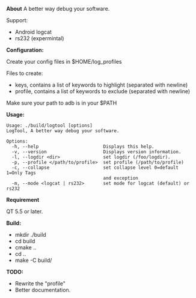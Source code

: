**About**
A better way debug your software.

Support:
* Android logcat
* rs232 (expermintal)

**Configuration:**

Create your config files in $HOME/log_profiles
 
Files to create:
* keys, contains a list of keywords to highlight (separated with newline)
* profile, contains a list of keywords to exclude (separated with newline)

Make sure your path to adb is in your $PATH

**Usage:**
```
Usage: ./build/logtool [options]
LogTool, A better way debug your software.

Options:
  -h, --help                        Displays this help.
  -v, --version                     Displays version information.
  -l, --logdir <dir>                set logdir (/foo/logdir).
  -p, --profile </path/to/profile>  set profile (/path/to/profile)
  -c, --collapse                    set collapse level 0=default 1=Only Tags
                                    and exception
  -m, --mode <logcat | rs232>       set mode for logcat (default) or rs232
   ```
**Requirement**

QT 5.5 or later.

**Build:**
* mkdir ./build
* cd build
* cmake ..
* cd ..
* make -C build/

**TODO:**
* Rewrite the "profile"
* Better documentation.